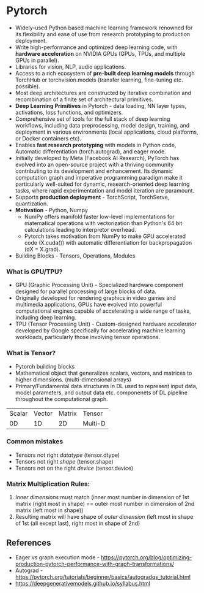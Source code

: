 # Pytorch

* Widely-used Python based machine learning framework renowned for its flexibility and ease of use from research prototyping to production deployment.
* Write high-performance and optimized deep learning code, with **hardware acceleration** on NVIDIA GPUs (GPUs, TPUs, and multiple GPUs in parallel).
* Libraries for vision, NLP, audio applications.
* Access to a rich ecosystem of **pre-built deep learning models** through TorchHub or torchvision.models (transfer learning, fine-tuning etc. possible).
* Most deep architectures are constructed by iterative combination and recombination of a finite set of architectural primitives.
* **Deep Learning Primitives** in Pytorch - data loading, NN layer types, activations, loss functions, and optimizers.
* Comprehensive set of tools for the full stack of deep learning workflows, including data preprocessing, model design, training, and deployment in various environments (local applications, cloud platforms, or Docker containers etc).
* Enables **fast research prototyping** with models in Python code, Automatic differentiation (torch.autograd), and eager mode.
* Initially developed by Meta (Facebook AI Research), PyTorch has evolved into an open-source project with a thriving community contributing to its development and enhancement. Its dynamic computation graph and imperative programming paradigm make it particularly well-suited for dynamic, research-oriented deep learning tasks, where rapid experimentation and model iteration are paramount.
* Supports **production deployment** - TorchScript, TorchServe, quantization.
* **Motivation** - Python, Numpy
  * NumPy offers manifold faster low-level implementations for matematical operations with vectorization than Python's 64 bit calculations leading to interpretor overhead.
  * Pytorch takes motivation from NumPy to make GPU accelerated code (X.cuda()) with automatic differentiation for backpropagation (dX = X.grad).
* Building Blocks - Tensors, Operations, Modules

### What is GPU/TPU?
* GPU (Graphic Processing Unit) - Specialized hardware component designed for parallel processing of large blocks of data.
* Originally developed for rendering graphics in video games and multimedia applications, GPUs have evolved into powerful computational engines capable of accelerating a wide range of tasks, including deep learning.
* TPU (Tensor Processing Unit) - Custom-designed hardware accelerator developed by Google specifically for accelerating machine learning workloads, particularly those involving tensor operations.

### What is Tensor?
* Pytorch building blocks
* Mathematical object that generalizes scalars, vectors, and matrices to higher dimensions. (multi-dimensional arrays)
* Primary/Fundamental data structures in DL used to represent input data, model parameters, and output data etc. componenets of DL pipeline throughout the computational graph.
  
| | | | |
|-|-|-|-|
| Scalar | Vector | Matrix | Tensor |
| 0D | 1D | 2D | Multi-D |

### Common mistakes
* Tensors not right *datatype* (tensor.dtype)
* Tensors not right *shape* (tensor.shape)
* Tensors not on the right *device* (tensor.device)

### Matrix Multiplication Rules:
1. *Inner dimensions* must match (inner most number in dimension of 1st matrix (right most in shape) == outer most number in dimension of 2nd matrix (left most in shape))
2. Resulting matrix will have shape of *outer dimension* (left most in shape of 1st (all except last), right most in shape of 2nd)


## References
* Eager vs graph execution mode - https://pytorch.org/blog/optimizing-production-pytorch-performance-with-graph-transformations/
* Autograd - https://pytorch.org/tutorials/beginner/basics/autogradqs_tutorial.html
* https://deepgenerativemodels.github.io/syllabus.html

